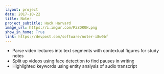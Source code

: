 ```yaml
---
layout: project
date: 2017-10-22
title: Noter
project_subtitle: Hack Harvard
image_url: https://i.imgur.com/PzZQR0H.png
show_in_home: True
link: https://devpost.com/software/noter-i8w0bf
---
```

- Parse video lectures into text segments with contextual figures for study notes
- Split up videos using face detection to find pauses in writing
- Highlighted keywords using entity analysis of audio transcript
